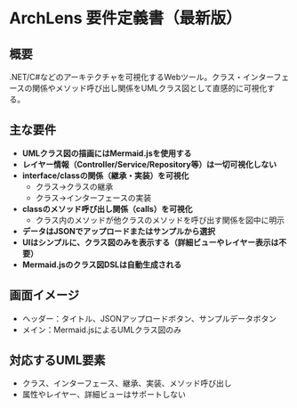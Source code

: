 # ArchLens 要件定義書（最新版）

## 概要
.NET/C#などのアーキテクチャを可視化するWebツール。クラス・インターフェースの関係やメソッド呼び出し関係をUMLクラス図として直感的に可視化する。

## 主な要件

- **UMLクラス図の描画にはMermaid.jsを使用する**
- **レイヤー情報（Controller/Service/Repository等）は一切可視化しない**
- **interface/classの関係（継承・実装）を可視化**
  - クラス→クラスの継承
  - クラス→インターフェースの実装
- **classのメソッド呼び出し関係（calls）を可視化**
  - クラス内のメソッドが他クラスのメソッドを呼び出す関係を図中に明示
- **データはJSONでアップロードまたはサンプルから選択**
- **UIはシンプルに、クラス図のみを表示する（詳細ビューやレイヤー表示は不要）**
- **Mermaid.jsのクラス図DSLは自動生成される**

## 画面イメージ
- ヘッダー：タイトル、JSONアップロードボタン、サンプルデータボタン
- メイン：Mermaid.jsによるUMLクラス図のみ

## 対応するUML要素
- クラス、インターフェース、継承、実装、メソッド呼び出し
- 属性やレイヤー、詳細ビューはサポートしない
